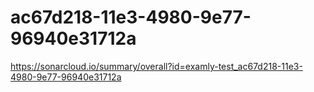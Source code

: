 # ac67d218-11e3-4980-9e77-96940e31712a
https://sonarcloud.io/summary/overall?id=examly-test_ac67d218-11e3-4980-9e77-96940e31712a
